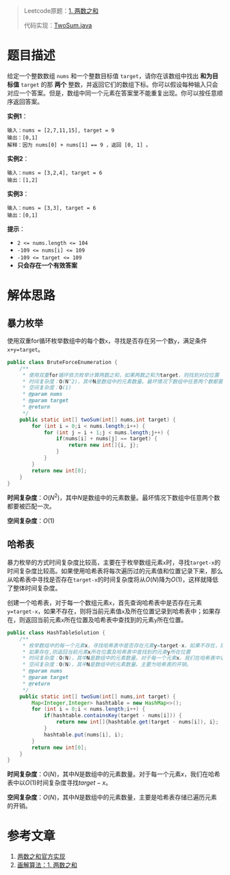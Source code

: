 > Leetcode原题：[1. 两数之和](https://leetcode-cn.com/problems/two-sum/)
>
> 代码实现：[TwoSum.java](../src/main/java/io/gitee/pchlgang/leetcode/p1/TwoSum.java)

# 题目描述

给定一个整数数组 `nums` 和一个整数目标值 `target`，请你在该数组中找出 **和为目标值** `target` 的那 **两个** 整数，并返回它们的数组下标。你可以假设每种输入只会对应一个答案。但是，数组中同一个元素在答案里不能重复出现。你可以按任意顺序返回答案。

**实例1**：

```
输入：nums = [2,7,11,15], target = 9
输出：[0,1]
解释：因为 nums[0] + nums[1] == 9 ，返回 [0, 1] 。
```

**实例2**：

```
输入：nums = [3,2,4], target = 6
输出：[1,2]
```

**实例3**：

```
输入：nums = [3,3], target = 6
输出：[0,1]
```

**提示**：

- `2 <= nums.length <= 104`
- `-109 <= nums[i] <= 109`
- `-109 <= target <= 109`
- **只会存在一个有效答案**

# 解体思路

## 暴力枚举

使用双重for循环枚举数组中的每个数`x`，寻找是否存在另一个数`y`，满足条件`x+y=target`。

```java
public class BruteForceEnumeration {
    /**
     * 使用双重for循环依次枚举计算两数之和，如果两数之和为target，则找到对应位置
     * 时间复杂度：O(N^2)，其中N是数组中的元素数量。最坏情况下数组中任意两个数都要被匹配一次。
     * 空间复杂度：O(1)
     * @param nums
     * @param target
     * @return
     */
    public static int[] twoSum(int[] nums,int target) {
        for (int i = 0;i < nums.length;i++) {
            for (int j = i + 1;j < nums.length;j++) {
                if(nums[i] + nums[j] == target) {
                    return new int[]{i, j};
                }
            }
        }
        return new int[0];
    }
}
```

**时间复杂度**：$O(N^2)$，其中$N$是数组中的元素数量。最坏情况下数组中任意两个数都要被匹配一次。

**空间复杂度**：$O(1)$

## 哈希表

暴力枚举的方式时间复杂度比较高，主要在于枚举数组元素`x`时，寻找`target-x`的时间复杂度比较高。如果使用哈希表将每次遍历过的元素值和位置记录下来，那么从哈希表中寻找是否存在`target-x`的时间复杂度将从$O(N)$降为$O(1)$，这样就降低了整体时间复杂度。

创建一个哈希表，对于每一个数组元素`x`，首先查询哈希表中是否存在元素`y=target-x`，如果不存在，则将当前元素值`x`及所在位置记录到哈希表中；如果存在，则返回当前元素`x`所在位置及哈希表中查找到的元素`y`所在位置。

```java
public class HashTableSolution {
    /**
     * 枚举数组中的每一个元素x，寻找哈希表中是否存在元素y=target-x，如果不存在，则将当前元素值x及所在位置记录到哈希表中；
     * 如果存在,则返回当前元素x所在位置及哈希表中查找到的元素y所在位置
     * 时间复杂度：O(N)，其中N是数组中的元素数量。对于每一个元素x，我们在哈希表中以O(1)时间复杂度寻找target-x。
     * 空间复杂度：O(N)，其中N是数组中的元素数量。主要为哈希表的开销。
     * @param nums
     * @param target
     * @return
     */
    public static int[] twoSum(int[] nums,int target) {
        Map<Integer,Integer> hashtable = new HashMap<>();
        for (int i = 0;i < nums.length;i++) {
            if(hashtable.containsKey(target - nums[i])) {
                return new int[]{hashtable.get(target - nums[i]), i};
            }
            hashtable.put(nums[i], i);
        }
        return new int[0];
    }
}
```

**时间复杂度**：$O(N)$，其中$N$是数组中的元素数量。对于每一个元素$x$，我们在哈希表中以$O(1)$时间复杂度寻找$target-x$。

**空间复杂度**：$O(N)$，其中$N$是数组中的元素数量，主要是哈希表存储已遍历元素的开销。

# 参考文章

1. [两数之和官方实现](https://leetcode-cn.com/problems/two-sum/solution/liang-shu-zhi-he-by-leetcode-solution/)
2. [画解算法：1. 两数之和](https://leetcode-cn.com/problems/two-sum/solution/jie-suan-fa-1-liang-shu-zhi-he-by-guanpengchn/)

